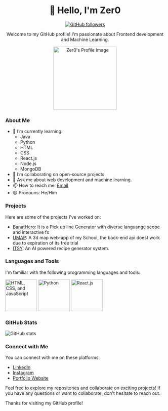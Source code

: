 <h1 align="center">👋 Hello, I'm Zer0</h1>

<p align="center">
  <a href="https://github.com/iannico322">
    <img src="https://img.shields.io/github/followers/Zer0?label=Followers&style=social" alt="GitHub followers">
  </a>
</p>

<p align="center">Welcome to my GitHub profile! I'm passionate about Frontend development and Machine Learning.</p>

<div align="center">
  <img src="https://avatars.githubusercontent.com/u/73187566?v=4" alt="Zer0's Profile Image" width="200">
</div>

### About Me

- 🌱 I’m currently learning:
  - Java
  - Python
  - HTML
  - CSS
  - React.js
  - Node.js
  - MongoDB
- 👯 I’m collaborating on open-source projects.
- 💬 Ask me about web development and machine learning.
- 📫 How to reach me: [Email](mailto:your.email@example.com)
- 😄 Pronouns: He/Him

### Projects

Here are some of the projects I've worked on:

- [BanatHero](https://iannico322.github.io/BanatHero): It is a Pick up line Generator with diverse languange scope and interactive fx
- [UMAP](https://iannico322.github.io/umap.ustp/welcome): A 3d map web-app of my School, the back-end api doest work due to expiration of its free trial
- [ITSY](https://iannico322.github.io/itsy-web/): An AI powered recipe generator system.

### Languages and Tools

I'm familiar with the following programming languages and tools:

<img src="https://img.itch.io/aW1hZ2UyL2phbS8yNjgxLzMyOTQxOS5wbmc=/original/4Pm03N.png" alt="HTML, CSS, and JavaScript" width="100">
<img src="https://logodownload.org/wp-content/uploads/2019/10/python-logo.png" alt="Python" width="100">
<img src="https://oneteamsolutions.in/blogoneteam/wp-content/uploads/2020/05/REACT-JS-KOCHI.png" alt="React.js" width="100">


### GitHub Stats

![GitHub stats](https://github-readme-stats.vercel.app/api?username=Zer0&show_icons=true&count_private=true)

### Connect with Me

You can connect with me on these platforms:

- [LinkedIn](https://www.linkedin.com/in/yourprofile/)
- [Instagram](https://twitter.com/ianian_niconico)
- [Portfolio Website](https://www.yourwebsite.com/)

Feel free to explore my repositories and collaborate on exciting projects! If you have any questions or want to collaborate, don't hesitate to reach out.

Thanks for visiting my GitHub profile!


<!---
iannico322/iannico322 is a ✨ special ✨ repository because its `README.md` (this file) appears on your GitHub profile.
You can click the Preview link to take a look at your changes.
--->
